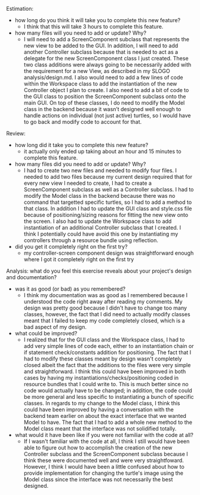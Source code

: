 Estimation:
* how long do you think it will take you to complete this new feature?
	* I think that this will take 3 hours to complete this feature.
* how many files will you need to add or update? Why?
	* I will need to add a ScreenComponent subclass that represents the new view to be added to the GUI. In addition, I will need to add another Controller subclass because that is needed to act as a delegate for the new ScreenComponent class I just created. These two class additions were always going to be necessarily added with the requirement for a new View, as described in my SLOGO analysis/design.md. I also would need to add a few lines of code within the Workspace class to add the instantiation of the new Controller object I plan to create. I also need to add a bit of code to the GUI class to position the ScreenComponent subclass onto the main GUI. On top of these classes, I do need to modify the Model class in the backend because it wasn’t designed well enough to handle actions on individual (not just active) turtles, so I would have to go back and modify code to account for that. 

Review:
* how long did it take you to complete this new feature?
	* it actually only ended up taking about an hour and 15 minutes to complete this feature.
* how many files did you need to add or update? Why?
	* I had to create two new files and needed to modify four files. I needed to add two files because my current design required that for every new view I needed to create, I had to create a ScreenComponent subclass as well as a Controller subclass. I had to modify the Model class in the backend because there was no command that targetted specific turtles, so I had to add a method to that class. In addition I had to update the GUI class and style.css file because of positioning/sizing reasons for fitting the new view onto the screen. I also had to update the Workspace class to add instantiation of an additional Controller subclass that I created. I think I potentially could have avoid this one by instantiating my controllers through a resource bundle using reflection.
* did you get it completely right on the first try?
	* my controller-screen component design was straightforward enough where I got it completely right on the first try
	
Analysis: what do you feel this exercise reveals about your project's design and documentation?
* was it as good (or bad) as you remembered?
	* I think my documentation was as good as I remembered because I understood the code right away after reading my comments. My design was pretty good because I didn't have to change too many classes, however, the fact that I did need to actually modify classes meant that I failed to keep my code completely closed, which is a bad aspect of my design. 
* what could be improved?
	* I realized that for the GUI class and the Workspace class, I had to add very simple lines of code each, either to an instantiation chain or if statement check/constants addition for positioning. The fact that I had to modify these classes meant by design wasn't completely closed albeit the fact that the additions to the files were very simple and straightforward. I think this could have been improved in both cases by having my instantiations/checks/positioning coded in resource bundles that I could write to. This is much better since no code would actually have to be changed; in addition, the code could be more general and less specific to instantiating a bunch of specific classes. In regards to my change to the Model class, I think this could have been improved by having a conversation with the backend team earlier on about the exact interface that we wanted Model to have. The fact that I had to add a whole new method to the Model class meant that the interface was not solidified totally.
* what would it have been like if you were not familiar with the code at all?
	* If I wasn't familiar with the code at all, I think I still would have been able to figure out how to accomplish the creation of the new Controller subclass and the ScreenComponent subclass because I think these were documented well and were very straightfoward. However, I think I would have been a little confused about how to provide implementation for changing the turtle's image using the Model class since the interface was not necessarily the best designed.